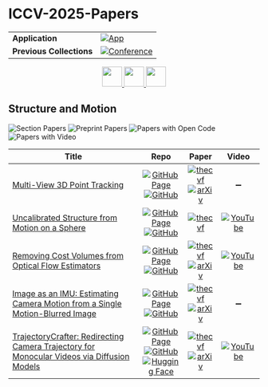 # ICCV-2025-Papers

<table>
    <tr>
        <td><strong>Application</strong></td>
        <td>
            <a href="https://huggingface.co/spaces/DmitryRyumin/NewEraAI-Papers" style="float:left;">
                <img src="https://img.shields.io/badge/🤗-NewEraAI--Papers-FFD21F.svg" alt="App" />
            </a>
        </td>
    </tr>
    <tr>
        <td><strong>Previous Collections</strong></td>
        <td>
            <a href="https://github.com/DmitryRyumin/ICCV-2023-25-Papers/blob/main/README_2023.md">
                <img src="http://img.shields.io/badge/ICCV-2023-0073AE.svg" alt="Conference">
            </a>
        </td>
    </tr>
</table>

<div align="center">
    <a href="https://github.com/DmitryRyumin/ICCV-2023-25-Papers/blob/main/sections/2025/main/multi-modal-learning.md">
        <img src="https://cdn.jsdelivr.net/gh/DmitryRyumin/NewEraAI-Papers@main/images/left.svg" width="40" alt="" />
    </a>
    <a href="https://github.com/DmitryRyumin/ICCV-2023-25-Papers/">
        <img src="https://cdn.jsdelivr.net/gh/DmitryRyumin/NewEraAI-Papers@main/images/home.svg" width="40" alt="" />
    </a>
    <a href="https://github.com/DmitryRyumin/ICCV-2023-25-Papers/blob/main/sections/2025/main/efficient-learning.md">
        <img src="https://cdn.jsdelivr.net/gh/DmitryRyumin/NewEraAI-Papers@main/images/right.svg" width="40" alt="" />
    </a>
</div>

## Structure and Motion

![Section Papers](https://img.shields.io/badge/Section%20Papers-5-42BA16) ![Preprint Papers](https://img.shields.io/badge/Preprint%20Papers-0-b31b1b) ![Papers with Open Code](https://img.shields.io/badge/Papers%20with%20Open%20Code-0-1D7FBF) ![Papers with Video](https://img.shields.io/badge/Papers%20with%20Video-0-FF0000)

| **Title** | **Repo** | **Paper** | **Video** |
|-----------|:--------:|:---------:|:---------:|
| [Multi-View 3D Point Tracking](https://iccv.thecvf.com/virtual/2025/poster/2244) | [![GitHub Page](https://img.shields.io/badge/GitHub-Page-159957.svg)](https://ethz-vlg.github.io/mvtracker/) <br /> [![GitHub](https://img.shields.io/github/stars/ethz-vlg/mvtracker?style=flat)](https://github.com/ethz-vlg/mvtracker) | [![thecvf](https://img.shields.io/badge/pdf-thecvf-7395C5.svg)](https://openaccess.thecvf.com/content/ICCV2025/papers/Rajic_Multi-View_3D_Point_Tracking_ICCV_2025_paper.pdf) <br /> [![arXiv](https://img.shields.io/badge/arXiv-2508.21060-b31b1b.svg)](http://arxiv.org/abs/2508.21060) | :heavy_minus_sign: |
| [Uncalibrated Structure from Motion on a Sphere](https://iccv.thecvf.com/virtual/2025/poster/741) | [![GitHub Page](https://img.shields.io/badge/GitHub-Page-159957.svg)](https://jonathanventura.github.io/spherical-sfm/) <br /> [![GitHub](https://img.shields.io/github/stars/jonathanventura/spherical-sfm?style=flat)](https://github.com/jonathanventura/spherical-sfm) | [![thecvf](https://img.shields.io/badge/pdf-thecvf-7395C5.svg)](https://openaccess.thecvf.com/content/ICCV2025/papers/Ventura_Uncalibrated_Structure_from_Motion_on_a_Sphere_ICCV_2025_paper.pdf) | [![YouTube](https://img.shields.io/badge/YouTube-%23FF0000.svg?style=for-the-badge&logo=YouTube&logoColor=white)](https://www.youtube.com/watch?v=mrLONoM5H6s) |
| [Removing Cost Volumes from Optical Flow Estimators](https://iccv.thecvf.com/virtual/2025/poster/342) | [![GitHub Page](https://img.shields.io/badge/GitHub-Page-159957.svg)](https://visinf.github.io/recover/) <br /> [![GitHub](https://img.shields.io/github/stars/visinf/recover?style=flat)](https://github.com/visinf/recover) | [![thecvf](https://img.shields.io/badge/pdf-thecvf-7395C5.svg)](https://openaccess.thecvf.com/content/ICCV2025/papers/Kiefhaber_Removing_Cost_Volumes_from_Optical_Flow_Estimators_ICCV_2025_paper.pdf) <br /> [![arXiv](https://img.shields.io/badge/arXiv-2510.13317-b31b1b.svg)](http://arxiv.org/abs/2510.13317) | [![YouTube](https://img.shields.io/badge/YouTube-%23FF0000.svg?style=for-the-badge&logo=YouTube&logoColor=white)](https://www.youtube.com/watch?v=Wz4OZs8jPUc) |
| [Image as an IMU: Estimating Camera Motion from a Single Motion-Blurred Image](https://iccv.thecvf.com/virtual/2025/poster/2671) | [![GitHub Page](https://img.shields.io/badge/GitHub-Page-159957.svg)](https://jerredchen.github.io/image-as-imu/) <br /> [![GitHub](https://img.shields.io/github/stars/jerredchen/image-as-an-imu?style=flat)](https://github.com/jerredchen/image-as-an-imu) | [![thecvf](https://img.shields.io/badge/pdf-thecvf-7395C5.svg)](https://openaccess.thecvf.com/content/ICCV2025/papers/Chen_Image_as_an_IMU_Estimating_Camera_Motion_from_a_Single_ICCV_2025_paper.pdf) <br /> [![arXiv](https://img.shields.io/badge/arXiv-2503.17358-b31b1b.svg)](http://arxiv.org/abs/2503.17358) | :heavy_minus_sign: |
| [TrajectoryCrafter: Redirecting Camera Trajectory for Monocular Videos via Diffusion Models](https://iccv.thecvf.com/virtual/2025/poster/380) | [![GitHub Page](https://img.shields.io/badge/GitHub-Page-159957.svg)](https://trajectorycrafter.github.io/) <br /> [![GitHub](https://img.shields.io/github/stars/TrajectoryCrafter/TrajectoryCrafter?style=flat)](https://github.com/TrajectoryCrafter/TrajectoryCrafter) <br /> [![Hugging Face](https://img.shields.io/badge/🤗-demo-FFD21F.svg)](https://huggingface.co/spaces/Doubiiu/TrajectoryCrafter) | [![thecvf](https://img.shields.io/badge/pdf-thecvf-7395C5.svg)](https://openaccess.thecvf.com/content/ICCV2025/papers/Yu_TrajectoryCrafter_Redirecting_Camera_Trajectory_for_Monocular_Videos_via_Diffusion_Models_ICCV_2025_paper.pdf) <br /> [![arXiv](https://img.shields.io/badge/arXiv-2503.05638-b31b1b.svg)](http://arxiv.org/abs/2503.05638) | [![YouTube](https://img.shields.io/badge/YouTube-%23FF0000.svg?style=for-the-badge&logo=YouTube&logoColor=white)](https://www.youtube.com/watch?v=dQtHFgyrids) |
